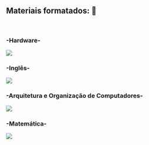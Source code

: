 
## <b>Materiais formatados:</b> :blue_book:

<br>

### <b>-Hardware-</b>
<img src="hardware.gif">

<br>

### <b>-Inglês-</b>
<img src="ingles.gif">

<br>

### <b>-Arquitetura e Organização de Computadores-</b>
<img src="arquitetura.gif">


<br>

### <b>-Matemática-</b>
<img src="matematica.gif">
